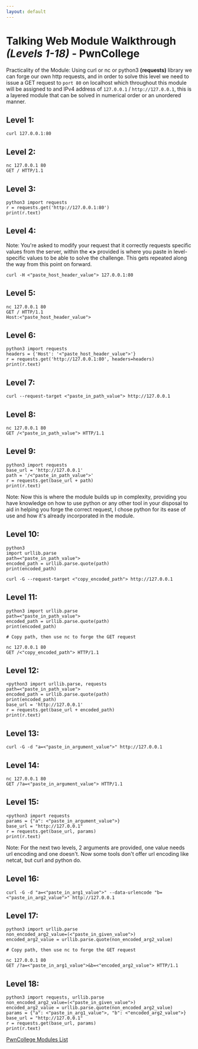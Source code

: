 ```yaml
---
layout: default
---
```

# Talking Web Module Walkthrough *(Levels 1-18)* - PwnCollege 
Practicality of the Module: Using curl or nc or python3 **(requests)** library we can forge our own http requests, and in order to solve this level we need to issue a 
GET request to `port 80` on localhost which throughout this module will be assigned to and IPv4 address of `127.0.0.1` / `http://127.0.0.1`, this is a layered module that can be solved in numerical order or an unordered manner.
## Level 1:
```
curl 127.0.0.1:80
```
## Level 2:
```
nc 127.0.0.1 80
GET / HTTP/1.1
```
## Level 3:
```
python3 import requests
r = requests.get('http://127.0.0.1:80')
print(r.text)
```
## Level 4:
Note: You're asked to modify your request that it correctly requests specific values from the server, within the **<>** provided is where you paste in level-specific values to be able to solve the challenge. This gets repeated along the way from this point on forward.
```
curl -H <"paste_host_header_value"> 127.0.0.1:80
```
## Level 5: 
```
nc 127.0.0.1 80
GET / HTTP/1.1
Host:<"paste_host_header_value">
```
## Level 6:
```
python3 import requests
headers = {'Host': '<"paste_host_header_value">'}
r = requests.get('http://127.0.0.1:80', headers=headers)
print(r.text)
```
## Level 7:
```
curl --request-target <"paste_in_path_value"> http://127.0.0.1
```
## Level 8:
```
nc 127.0.0.1 80
GET /<"paste_in_path_value"> HTTP/1.1
```
## Level 9:
```
python3 import requests
base_url = 'http://127.0.0.1'
path = '/<"paste_in_path_value">'
r = requests.get(base_url + path)
print(r.text)
```
Note: Now this is where the module builds up in complexity, providing you have knowledge on how to use python or any other tool in your disposal to aid in helping you forge the correct request, I chose python for its ease of use and how it's already incorporated in the module.
## Level 10:
```
python3
import urllib.parse
path=<"paste_in_path_value">
encoded_path = urllib.parse.quote(path)
print(encoded_path)

curl -G --request-target <"copy_encoded_path"> http://127.0.0.1
```
## Level 11:
```
python3 import urllib.parse
path=<"paste_in_path_value">
encoded_path = urllib.parse.quote(path)
print(encoded_path)

# Copy path, then use nc to forge the GET request

nc 127.0.0.1 80
GET /<"copy_encoded_path"> HTTP/1.1
```
## Level 12:
```
<python3 import urllib.parse, requests
path=<"paste_in_path_value">
encoded_path = urllib.parse.quote(path)
print(encoded_path)
base_url = 'http://127.0.0.1'
r = requests.get(base_url + encoded_path)
print(r.text)
```
## Level 13:
```
curl -G -d "a=<"paste_in_argument_value">" http://127.0.0.1
```
## Level 14:
```
nc 127.0.0.1 80
GET /?a=<"paste_in_argument_value"> HTTP/1.1
```
## Level 15:
```
<python3 import requests
params = {"a": <"paste_in_argument_value">}
base_url = "http://127.0.0.1"
r = requests.get(base_url, params)
print(r.text)
```
Note: For the next two levels, 2 arguments are provided, one value needs url encoding and one doesn't. Now some tools don't offer url encoding like netcat, but curl and python do.
## Level 16:
```
curl -G -d "a=<"paste_in_arg1_value">" --data-urlencode "b=<"paste_in_arg2_value">" http://127.0.0.1
```
## Level 17:
```
python3 import urllib.parse
non_encoded_arg2_value=(<"paste_in_given_value">)
encoded_arg2_value = urllib.parse.quote(non_encoded_arg2_value)

# Copy path, then use nc to forge the GET request

nc 127.0.0.1 80
GET /?a=<"paste_in_arg1_value">&b=<"encoded_arg2_value"> HTTP/1.1
```
## Level 18:
```
python3 import requests, urllib.parse
non_encoded_arg2_value=(<"paste_in_given_value">)
encoded_arg2_value = urllib.parse.quote(non_encoded_arg2_value)
params = {"a": <"paste_in_arg1_value">, "b": <"encoded_arg2_value">}
base_url = "http://127.0.0.1"
r = requests.get(base_url, params)
print(r.text)
```
[PwnCollege Modules List](./pwncol.md)
